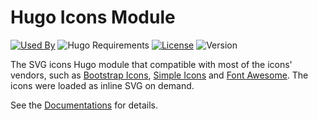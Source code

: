 # Hugo Icons Module

[![Used By](https://img.shields.io/badge/dynamic/json?color=success&label=used+by&query=repositories_humanize&logo=hugo&style=flat-square&url=https://api.razonyang.com/v1/github/dependents/hugomods/icons)](https://github.com/hugomods/icons/network/dependents)
![Hugo Requirements](https://img.shields.io/badge/dynamic/json?color=important&label=requirements&query=requirements&logo=hugo&style=flat-square&url=https://api.razonyang.com/v1/hugo/modules/github.com/hugomods/icons)
[![License](https://img.shields.io/github/license/hugomods/icons?style=flat-square)](https://github.com/hugomods/icons/blob/main/LICENSE)
![Version](https://img.shields.io/badge/dynamic/json?color=blue&label=version&query=name&style=flat-square&url=https://api.razonyang.com/v1/github/tag/hugomods/icons)

The SVG icons Hugo module that compatible with most of the icons' vendors, such as [Bootstrap Icons](https://icons.getbootstrap.com/), [Simple Icons](https://simpleicons.org/) and [Font Awesome](https://fontawesome.com/). The icons were loaded as inline SVG on demand.

See the [Documentations](https://hugo-icons.razonyang.com) for details.
